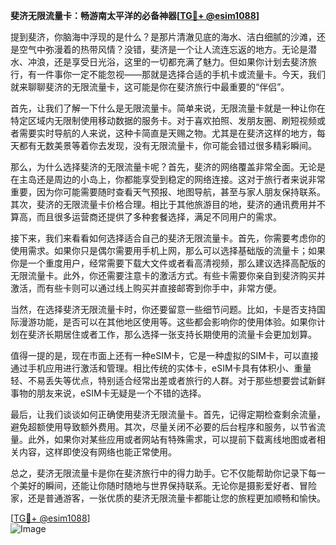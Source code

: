 **斐济无限流量卡：畅游南太平洋的必备神器[[TG💪+ @esim1088](https://t.me/s/esim1088)]**

提到斐济，你脑海中浮现的是什么？是那片清澈见底的海水、洁白细腻的沙滩，还是空气中弥漫着的热带风情？没错，斐济是一个让人流连忘返的地方。无论是潜水、冲浪，还是享受日光浴，这里的一切都充满了魅力。但如果你计划去斐济旅行，有一件事你一定不能忽视——那就是选择合适的手机卡或流量卡。今天，我们就来聊聊斐济的无限流量卡，这可能是你在斐济旅行中最重要的“伴侣”。

首先，让我们了解一下什么是无限流量卡。简单来说，无限流量卡就是一种让你在特定区域内无限制使用移动数据的服务卡。对于喜欢拍照、发朋友圈、刷短视频或者需要实时导航的人来说，这种卡简直是天赐之物。尤其是在斐济这样的地方，每天都有无数美景等着你去发现，没有无限流量卡，你可能会错过很多精彩瞬间。

那么，为什么选择斐济的无限流量卡呢？首先，斐济的网络覆盖非常全面。无论是在主岛还是周边的小岛上，你都能享受到稳定的网络连接。这对于旅行者来说非常重要，因为你可能需要随时查看天气预报、地图导航，甚至与家人朋友保持联系。其次，斐济的无限流量卡价格合理。相比于其他旅游目的地，斐济的通讯费用并不算高，而且很多运营商还提供了多种套餐选择，满足不同用户的需求。

接下来，我们来看看如何选择适合自己的斐济无限流量卡。首先，你需要考虑你的使用需求。如果你只是偶尔需要用手机上网，那么可以选择基础版的流量卡；如果你是一个重度用户，经常需要下载大文件或者看高清视频，那么建议选择高配版的无限流量卡。此外，你还需要注意卡的激活方式。有些卡需要你亲自到斐济购买并激活，而有些卡则可以通过线上购买并直接邮寄到你手中，非常方便。

当然，在选择斐济无限流量卡时，你还要留意一些细节问题。比如，卡是否支持国际漫游功能，是否可以在其他地区使用等。这些都会影响你的使用体验。如果你计划在斐济长期居住或者工作，那么选择一张支持长期使用的流量卡会更加划算。

值得一提的是，现在市面上还有一种eSIM卡，它是一种虚拟的SIM卡，可以直接通过手机应用进行激活和管理。相比传统的实体卡，eSIM卡具有体积小、重量轻、不易丢失等优点，特别适合经常出差或者旅行的人群。对于那些想要尝试新鲜事物的朋友来说，eSIM卡无疑是一个不错的选择。

最后，让我们谈谈如何正确使用斐济无限流量卡。首先，记得定期检查剩余流量，避免超额使用导致额外费用。其次，尽量关闭不必要的后台程序和服务，以节省流量。此外，如果你对某些应用或者网站有特殊需求，可以提前下载离线地图或者相关内容，这样即使没有网络也能正常使用。

总之，斐济无限流量卡是你在斐济旅行中的得力助手。它不仅能帮助你记录下每一个美好的瞬间，还能让你随时随地与世界保持联系。无论你是摄影爱好者、冒险家，还是普通游客，一张优质的斐济无限流量卡都能让您的旅程更加顺畅和愉快。

[[TG💪+ @esim1088](https://t.me/s/esim1088)]  
![Image](https://i.postimg.cc/4NQfJmqS/Snipaste-2025-05-13-00-14-12.png)